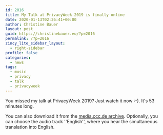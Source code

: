 ```yaml
---
id: 2016
title: My Talk at PrivacyWeek 2019 is finally online
date: 2020-01-13T02:26:41+00:00
author: Christine Bauer
layout: post
guid: https://christinebauer.eu/?p=2016
permalink: /?p=2016
zincy_lite_sidebar_layout:
  - right-sidebar
profile: false
categories:
  - news
tags:
  - music
  - privacy
  - talk
  - privacyweek
---
```

You missed my talk at PrivacyWeek 2019? Just watch it now :-). It's 53 minutes long.



You can also download it from the <a href="https://media.ccc.de/v/pw19-245-sag-mir-was-du-hrst-und-ich-sage-dir-wer-du-bist-" rel="noopener noreferrer" target="_blank">media.ccc.de archive</a>. Optionally, you can choose the audio track ''English'', where you hear the simultaneous translation into English.